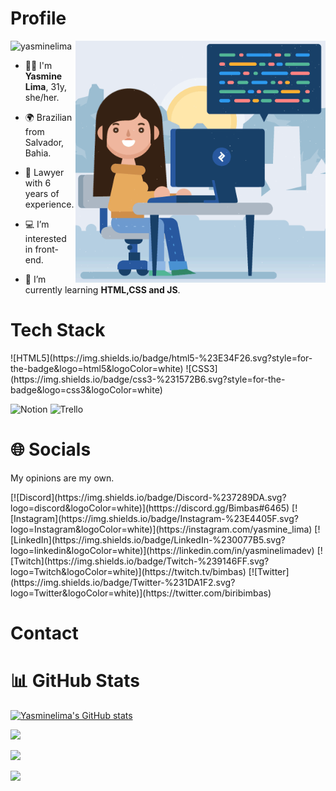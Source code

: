 <h1 align="left">Profile</h1> 

<img align="right" alt="Coding" width="400" src="/Media/woman.gif">   

<p align="left"> <img src="https://komarev.com/ghpvc/?username=yasminelima&label=Profile%20views&color=70A4FC&style=flat" alt="yasminelima" /> </p>

- 🙋‍♀️ I'm **Yasmine Lima**, 31y, she/her.
- 🌍 Brazilian from Salvador, Bahia. 
- 👔 Lawyer with 6 years of experience.

- 💻 I’m interested in front-end.
- 🌱 I’m currently learning **HTML,CSS and JS**.

<h1 align="left">Tech Stack</h1>
<p align="left">
![HTML5](https://img.shields.io/badge/html5-%23E34F26.svg?style=for-the-badge&logo=html5&logoColor=white) ![CSS3](https://img.shields.io/badge/css3-%231572B6.svg?style=for-the-badge&logo=css3&logoColor=white) 

![Notion](https://img.shields.io/badge/Notion-%23000000.svg?style=for-the-badge&logo=notion&logoColor=white) ![Trello](https://img.shields.io/badge/Trello-%23026AA7.svg?style=for-the-badge&logo=Trello&logoColor=white)
</p>

<h1 align="left">🌐 Socials</h1>
<p align="left">My opinions are my own.</p>
<p align="left">
[![Discord](https://img.shields.io/badge/Discord-%237289DA.svg?logo=discord&logoColor=white)](htttps://discord.gg/Bimbas#6465) [![Instagram](https://img.shields.io/badge/Instagram-%23E4405F.svg?logo=Instagram&logoColor=white)](https://instagram.com/yasmine_lima) [![LinkedIn](https://img.shields.io/badge/LinkedIn-%230077B5.svg?logo=linkedin&logoColor=white)](https://linkedin.com/in/yasminelimadev) [![Twitch](https://img.shields.io/badge/Twitch-%239146FF.svg?logo=Twitch&logoColor=white)](https://twitch.tv/bimbas) [![Twitter](https://img.shields.io/badge/Twitter-%231DA1F2.svg?logo=Twitter&logoColor=white)](https://twitter.com/biribimbas) 
</p>


<h1 align="left">Contact</h1>

<h1 align="left">📊 GitHub Stats</h1>

[![Yasminelima's GitHub stats](https://github-readme-stats.vercel.app/api?username=yasminelima&theme=tokyonight&show_icons=true)](https://github.com/yasminelima/yasminelima/blob/main/README.md)

![](https://github-readme-stats.vercel.app/api?username=yasminelima&theme=tokyonight&hide_border=false&include_all_commits=true&count_private=true)<br/>

![](https://github-readme-streak-stats.herokuapp.com/?user=yasminelima&theme=tokyonight&hide_border=false)<br/>

![](https://github-readme-stats.vercel.app/api/top-langs/?username=yasminelima&theme=tokyonight&hide_border=false&include_all_commits=true&count_private=true&layout=compact)